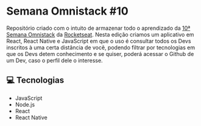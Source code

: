 # Semana Omnistack #10
  Repositório criado com o intuito de armazenar todo o aprendizado da [10ª Semana Omnistack](https://rocketseat.com.br/week-10/inscricao) da [Rocketseat](https://rocketseat.com.br). Nesta edição criamos um aplicativo em React, React Native e JavaScript em que o uso é consultar todos os Devs inscritos à uma certa distância de você, podendo filtrar por tecnologias em que os Devs detem conhecimento e se quiser, poderá acessar o Github de um Dev, caso o perfil dele o interesse.

## 💻 Tecnologias

  * JavaScript
  * Node.js
  * React
  * React Native
  
